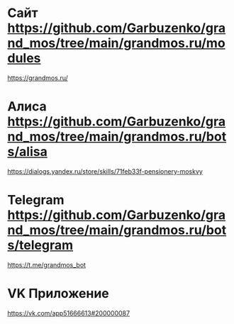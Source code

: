 # Сайт https://github.com/Garbuzenko/grand_mos/tree/main/grandmos.ru/modules
https://grandmos.ru/

# Алиса https://github.com/Garbuzenko/grand_mos/tree/main/grandmos.ru/bots/alisa
https://dialogs.yandex.ru/store/skills/71feb33f-pensionery-moskvy

# Telegram https://github.com/Garbuzenko/grand_mos/tree/main/grandmos.ru/bots/telegram
https://t.me/grandmos_bot

# VK Приложение
https://vk.com/app51666613#200000087
 
